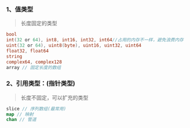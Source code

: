 ### 1、值类型

> 长度固定的类型

```go
bool
int(32 or 64), int8, int16, int32, int64//占用的内存不一样，避免浪费内存
uint(32 or 64), uint8(byte), uint16, uint32, uint64
float32, float64
string
complex64, complex128
array // 固定长度的数组
```

### 2、引用类型：(指针类型)

> 长度不固定，可以扩充的类型

```go
slice // 序列数组(最常用)
map // 映射
chan // 管道
```



















